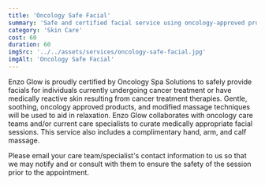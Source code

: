 ```yaml
---
title: 'Oncology Safe Facial'
summary: 'Safe and certified facial service using oncology-approved products for individuals who have undergone cancer treatments. Complimentary hand, arm, and calf massage included.'
category: 'Skin Care'
cost: 60
duration: 60
imgSrc: '../../assets/services/oncology-safe-facial.jpg'
imgAlt: 'Oncology Safe Facial'
---
```


Enzo Glow is proudly certified by Oncology Spa Solutions to safely provide facials for individuals currently undergoing cancer treatment or have medically reactive skin resulting from cancer treatment therapies.
Gentle, soothing, oncology approved products, and modified massage techniques will be used to aid in relaxation.
Enzo Glow collaborates with oncology care teams and/or current care specialists to curate medically appropriate facial sessions.
This service also includes a complimentary hand, arm, and calf massage.

Please email your care team/specialist's contact information to us so that we may notify and or consult with them to ensure the safety of the session prior to the appointment.
